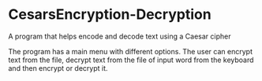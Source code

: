 # CesarsEncryption-Decryption
A program that helps encode and decode text using a Caesar cipher

The program has a main menu with different options.
The user can encrypt text from the file, 
decrypt text from the file of input word 
from the keyboard and then encrypt or decrypt it.
